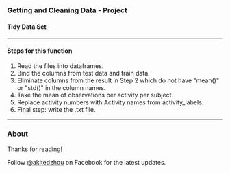 ### Getting and Cleaning Data - Project

#### Tidy Data Set

***

####  Steps for this function

1. Read the files into dataframes.
2. Bind the columns from test data and train data.
3. Eliminate columns from the result in Step 2 which do not have "mean()" or "std()" in the column names.
4. Take the mean of observations per activity per subject.
5. Replace activity numbers with Activity names from activity_labels.
6. Final step: write the .txt file.




***

### About

Thanks for reading!

Follow [@akitedzhou](https://www.facebook.com/akitedzhou) on Facebook for the latest updates.